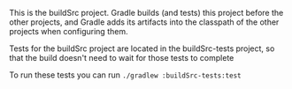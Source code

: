 This is the buildSrc project.
Gradle builds (and tests) this project before the other projects, and Gradle adds its artifacts into the classpath of the other projects when configuring them.

Tests for the buildSrc project are located in the buildSrc-tests project, so that the build doesn't need to wait for those tests to complete

To run these tests you can run `./gradlew :buildSrc-tests:test`
